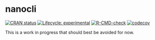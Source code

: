 # nanocli

<!-- badges: start -->

[![CRAN status](https://www.r-pkg.org/badges/version/nanocli)](https://CRAN.R-project.org/package=nanocli)
[![Lifecycle: experimental](https://img.shields.io/badge/lifecycle-experimental-orange.svg)](https://lifecycle.r-lib.org/articles/stages.html#experimental)
[![R-CMD-check](https://github.com/jeanmathieupotvin/nanocli/workflows/R-CMD-check/badge.svg)](https://github.com/jeanmathieupotvin/nanocli/actions)
[![codecov](https://codecov.io/gh/jeanmathieupotvin/nanocli/branch/main/graph/badge.svg?token=4W6SAS5EMH)](https://app.codecov.io/gh/jeanmathieupotvin/nanocli)

<!-- badges: end -->

This is a work in progress that should best be avoided for now.
